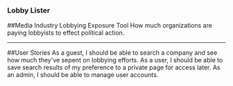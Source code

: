 ### Lobby Lister


##Media Industry Lobbying Exposure Tool
      How much organizations are paying lobbyists to effect political action.

***
##User Stories
  As a guest, I should be able to search a company and see how much they've sepent on lobbying efforts.
  As a user, I should be able to save search results of my preference to a private page for access later.
  As an admin, I should be able to manage user accounts.
  
